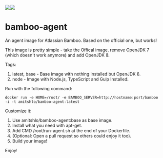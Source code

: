 [![](https://images.microbadger.com/badges/image/amitshlo/bamboo-agent.svg)](https://microbadger.com/images/amitshlo/bamboo-agent "Get your own image badge on microbadger.com")[![](https://images.microbadger.com/badges/version/amitshlo/bamboo-agent.svg)](https://microbadger.com/images/amitshlo/bamboo-agent "Get your own version badge on microbadger.com")

# bamboo-agent
An agent image for Atlassian Bamboo. Based on the official one, but works!

This image is pretty simple - take the Offical image, remove OpenJDK 7 (which doesn't work anymore) and add OpenJDK 8.

Tags:

1. latest, base - Base image with nothing installed but OpenJDK 8.
2. node - Image with Node.js, TypeScript and Gulp Installed.

Run with the following command:

    docker run -e HOME=/root/ -e BAMBOO_SERVER=http://hostname:port/bamboo -i -t amitshlo/bamboo-agent:latest


Customize it:

1. Use amitshlo/bamboo-agent:base as base image.
2. Install what you need with apt-get.
3. Add CMD /root/run-agent.sh at the end of your Dockerfile.
4. (Optional: Open a pull request so others could enjoy it too).
5. Build your image!

Enjoy!

